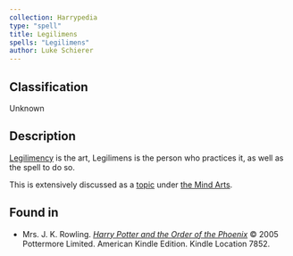 ```yaml
---
collection: Harrypedia
type: "spell"
title: Legilimens
spells: "Legilimens"
author: Luke Schierer
---
```


## Classification

Unknown

## Description

[Legilimency] is the art, Legilimens is the person who practices it, as well as the spell to do so.

This is extensively discussed as a [topic][] under [the Mind Arts][].

[topic]: /Harrypedia/magic/The_Mind_Arts/Legilimency/
[Legilimency]: /Harrypedia/magic/The_Mind_Arts/Legilimency/
[the Mind Arts]: /Harrypedia/magic/The_Mind_Arts/

## Found in

- Mrs. J. K. Rowling.
  _[Harry Potter and the Order of the Phoenix](https://www.goodreads.com/book/show/2.Harry_Potter_and_the_Order_of_the_Phoenix)_
  © 2005 Pottermore Limited. American Kindle Edition. Kindle Location 7852.
